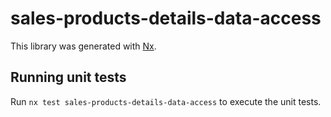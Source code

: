 # sales-products-details-data-access

This library was generated with [Nx](https://nx.dev).

## Running unit tests

Run `nx test sales-products-details-data-access` to execute the unit tests.
